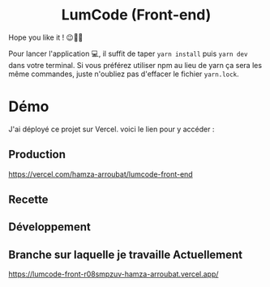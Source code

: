 <h1 align="center">LumCode (Front-end)<br/></h1>

Hope you like it ! 😉👍🏼 <br/>

Pour lancer l'application 💻, il suffit de taper `yarn install` puis `yarn dev` dans votre terminal. Si vous préférez utiliser npm au lieu de yarn ça sera les même commandes, juste n'oubliez pas d'effacer le fichier `yarn.lock`.


# Démo
J'ai déployé ce projet sur Vercel. voici le lien pour y accéder : 

## Production
<a>https://vercel.com/hamza-arroubat/lumcode-front-end</a>

## Recette
<a></a>

## Développement
<a></a>

## Branche sur laquelle je travaille Actuellement 
<a>https://lumcode-front-r08smpzuv-hamza-arroubat.vercel.app/</a>

